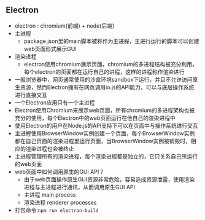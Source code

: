 ## Electron
- electron : chromium(前端) + node(后端)
- 主进程 
    - package.json里的main脚本被称作为主进程，主进行运行的脚本可以创建web页面形式展示GUI
- 渲染进程
    - electron使用chromium展示页面，chromium的多进程结构被充分利用，每个electron的页面都在运行自己的进程，这样的进程称作渲染进行
- 一般浏览器中，网页通常使用的沙盒环境sandbox下运行，并且不允许访问原生资源，然而Electron拥有在网页调用io.js的API能力，可以与底层操作系统进行直接交互
- 一个Electron应用只有一个主进程
- Electron使用Chromium来展示web页面，所有chromium的多进程架构也被充分的使用，每个Electron中的web页面运行在他自己的渲染进程中
- 使用Electron的用户在Node.js的API支持下可以在页面中与操作系统进行交互
- 主进程使用BrowserWindow实例创建一个页面，每个BrowserWindow实例都在自己页面的渲染进程里运行页面，当BrowserWindow实例被销毁时，相应的渲染进程也会被终止
- 主进程管理所有的渲染进程，每个渲染进程都是独立的，它只关系自己所运行的web页面
- web页面中如何调用原生的GUI API？
    - 由于web页面操作原生GUI资源非常危险，容易造成资源泄露，使用渲染进程与主进程进行通讯，从而调用原生GUI API
    - 主进程 main process
    - 渲染进程 renderer processes
- 打包命令:`npm run electron-build`



